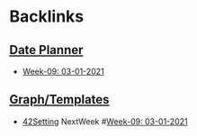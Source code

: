 
# Backlinks
## [Date Planner](<Date Planner.md>)
- [Week-09: 03-01-2021](<Week-09: 03-01-2021.md>)

## [Graph/Templates](<Graph/Templates.md>)
- [42Setting](<42Setting.md>) NextWeek #[Week-09: 03-01-2021](<Week-09: 03-01-2021.md>)

